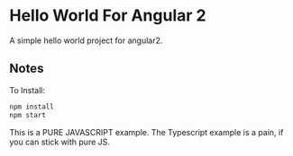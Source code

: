 # Hello World For Angular 2
A simple hello world project for angular2.
## Notes
To Install:

```bash
npm install
npm start
```

This is a PURE JAVASCRIPT example. The Typescript example is a pain, if you can stick with pure JS.
